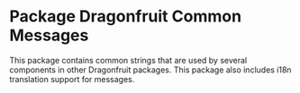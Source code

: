 # Package Dragonfruit Common Messages

This package contains common strings that are used by several components in
other Dragonfruit packages. This package also includes i18n translation
support for messages.
